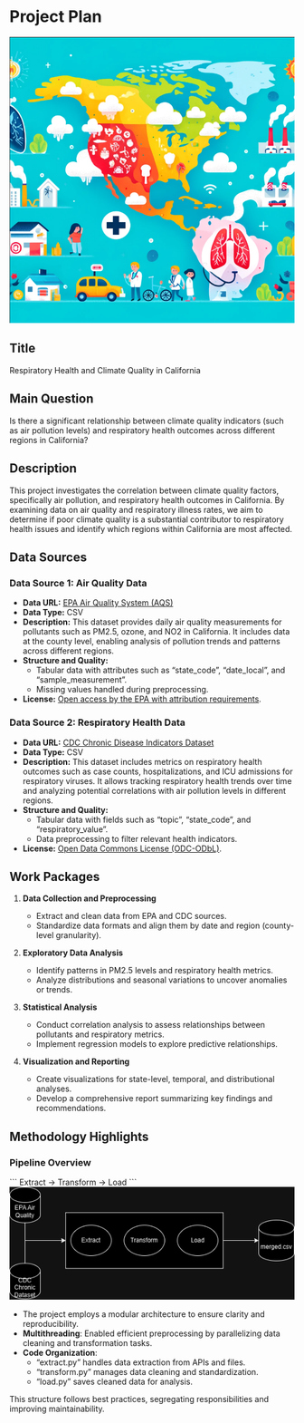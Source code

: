 # Project Plan

![Respiratory Health and Climate Quality in California](./images/title.png)

## Title
Respiratory Health and Climate Quality in California

## Main Question
Is there a significant relationship between climate quality indicators (such as air pollution levels) and respiratory health outcomes across different regions in California?

## Description
This project investigates the correlation between climate quality factors, specifically air pollution, and respiratory health outcomes in California. By examining data on air quality and respiratory illness rates, we aim to determine if poor climate quality is a substantial contributor to respiratory health issues and identify which regions within California are most affected.

## Data Sources

### Data Source 1: Air Quality Data
- **Data URL:** [EPA Air Quality System (AQS)](https://aqs.epa.gov/aqsweb/documents/data_api.html)
- **Data Type:** CSV
- **Description:** This dataset provides daily air quality measurements for pollutants such as PM2.5, ozone, and NO2 in California. It includes data at the county level, enabling analysis of pollution trends and patterns across different regions.
- **Structure and Quality:**
  - Tabular data with attributes such as “state_code”, “date_local”, and “sample_measurement”.
  - Missing values handled during preprocessing.
- **License:** [Open access by the EPA with attribution requirements](https://data.gov/open-gov/).

### Data Source 2: Respiratory Health Data
- **Data URL:** [CDC Chronic Disease Indicators Dataset](https://data.cdc.gov/Chronic-Disease-Indicators/U-S-Chronic-Disease-Indicators/hksd-2xuw)
- **Data Type:** CSV
- **Description:** This dataset includes metrics on respiratory health outcomes such as case counts, hospitalizations, and ICU admissions for respiratory viruses. It allows tracking respiratory health trends over time and analyzing potential correlations with air pollution levels in different regions.
- **Structure and Quality:**
  - Tabular data with fields such as “topic”, “state_code”, and “respiratory_value”.
  - Data preprocessing to filter relevant health indicators.
- **License:** [Open Data Commons License (ODC-ODbL)](https://opendatacommons.org/licenses/odbl/1-0/).

## Work Packages

1. **Data Collection and Preprocessing**
   - Extract and clean data from EPA and CDC sources.
   - Standardize data formats and align them by date and region (county-level granularity).

2. **Exploratory Data Analysis**
   - Identify patterns in PM2.5 levels and respiratory health metrics.
   - Analyze distributions and seasonal variations to uncover anomalies or trends.

3. **Statistical Analysis**
   - Conduct correlation analysis to assess relationships between pollutants and respiratory metrics.
   - Implement regression models to explore predictive relationships.

4. **Visualization and Reporting**
   - Create visualizations for state-level, temporal, and distributional analyses.
   - Develop a comprehensive report summarizing key findings and recommendations.

## Methodology Highlights

### Pipeline Overview

\`\`\`
Extract -> Transform -> Load
\`\`\`
![Pipeline Overview](./images/pipeline.png)

- The project employs a modular architecture to ensure clarity and reproducibility.
- **Multithreading**: Enabled efficient preprocessing by parallelizing data cleaning and transformation tasks.
- **Code Organization**:
  - “extract.py” handles data extraction from APIs and files.
  - “transform.py” manages data cleaning and standardization.
  - “load.py” saves cleaned data for analysis.

This structure follows best practices, segregating responsibilities and improving maintainability.
